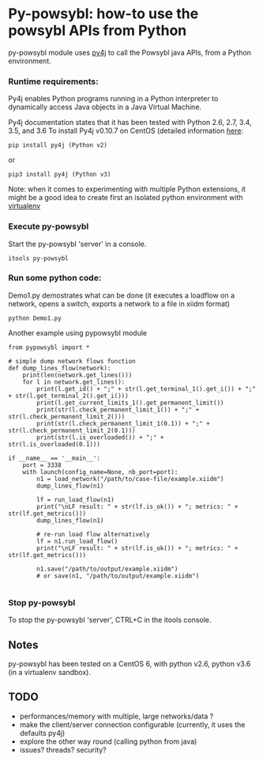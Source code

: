 # Py-powsybl:  how-to use the powsybl APIs from Python

py-powsybl module uses [py4j](https://www.py4j.org) to call the Powsybl java APIs, from a Python environment.
 
### Runtime requirements:
Py4j enables Python programs running in a Python interpreter to dynamically access Java objects in a Java Virtual Machine.

Py4j documentation states that it has been tested with Python 2.6, 2.7, 3.4, 3.5, and 3.6
To install Py4j v0.10.7 on CentOS (detailed information [here](https://www.py4j.org/install.html#id1):
    
    pip install py4j (Python v2)
    
or
    
    pip3 install py4j (Python v3)
 
Note: when it comes to experimenting with multiple Python extensions, it might be a good idea to create first an isolated python environment with [virtualenv](https://virtualenv.pypa.io/en/stable/)
       
### Execute py-powsybl

Start the py-powsybl 'server' in a console. 

    itools py-powsybl
   
### Run some python code:

Demo1.py demostrates what can be done (it executes a loadflow on a network, opens a switch, exports a network to a file in xiidm format)

    python Demo1.py     
    
Another example using pypowsybl module
    
```
from pypowsybl import *

# simple dump network flows function
def dump_lines_flow(network):
    print(len(network.get_lines()))
    for l in network.get_lines():
        print(l.get_id() + ";" + str(l.get_terminal_1().get_i()) + ";" + str(l.get_terminal_2().get_i()))
        print(l.get_current_limits_1().get_permanent_limit())
        print(str(l.check_permanent_limit_1()) + ";" + str(l.check_permanent_limit_2()))
        print(str(l.check_permanent_limit_1(0.1)) + ";" + str(l.check_permanent_limit_2(0.1)))
        print(str(l.is_overloaded()) + ";" + str(l.is_overloaded(0.1)))

if __name__ == '__main__':
    port = 3338
    with launch(config_name=None, nb_port=port):
        n1 = load_network("/path/to/case-file/example.xiidm")
        dump_lines_flow(n1)

        lf = run_load_flow(n1)
        print("\nLF result: " + str(lf.is_ok()) + "; metrics: " + str(lf.get_metrics()))
        dump_lines_flow(n1)

        # re-run load flow alternatively
        lf = n1.run_load_flow()
        print("\nLF result: " + str(lf.is_ok()) + "; metrics: " + str(lf.get_metrics()))
        
        n1.save("/path/to/output/example.xiidm")
        # or save(n1, "/path/to/output/example.xiidm")


```

### Stop py-powsybl
To stop the py-powsybl 'server',  CTRL+C in the itools console. 
 

## Notes
py-powsybl has been tested on a CentOS 6, with python v2.6, python v3.6 (in a virtualenv sandbox).

## TODO
* performances/memory with multiple, large networks/data ? 
* make the client/server connection configurable (currently, it uses the defaults py4j)
* explore the other way round (calling python from java)
* issues? threads? security? 
